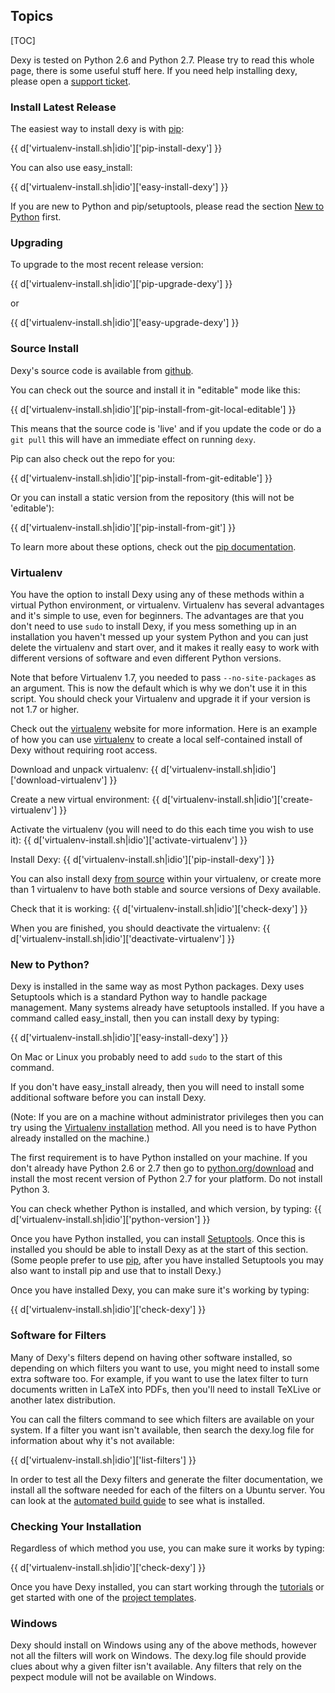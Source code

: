 ## Topics

[TOC]

Dexy is tested on Python 2.6 and Python 2.7. Please try to read this whole page, there is some useful stuff here. If you need help installing dexy, please open a [support ticket](http://dexy.tenderapp.com).

### Install Latest Release

The easiest way to install dexy is with [pip](http://www.pip-installer.org/en/latest/index.html):

{{ d['virtualenv-install.sh|idio']['pip-install-dexy'] }}

You can also use easy_install:

{{ d['virtualenv-install.sh|idio']['easy-install-dexy'] }}

If you are new to Python and pip/setuptools, please read the section [New to Python](#new-to-python) first.

### Upgrading

To upgrade to the most recent release version:

{{ d['virtualenv-install.sh|idio']['pip-upgrade-dexy'] }}

or

{{ d['virtualenv-install.sh|idio']['easy-upgrade-dexy'] }}

### Source Install

Dexy's source code is available from [github](http://github.com/ananelson/dexy).

You can check out the source and install it in "editable" mode like this:

{{ d['virtualenv-install.sh|idio']['pip-install-from-git-local-editable'] }}

This means that the source code is 'live' and if you update the code or do a `git pull` this will have an immediate effect on running `dexy`.

Pip can also check out the repo for you:

{{ d['virtualenv-install.sh|idio']['pip-install-from-git-editable'] }}

Or you can install a static version from the repository (this will not be 'editable'):

{{ d['virtualenv-install.sh|idio']['pip-install-from-git'] }}

To learn more about these options, check out the [pip documentation](http://www.pip-installer.org/en/latest/usage.html#install-packages).

### Virtualenv

You have the option to install Dexy using any of these methods within a virtual Python environment, or virtualenv. Virtualenv has several advantages and it's simple to use, even for beginners. The advantages are that you don't need to use `sudo` to install Dexy, if you mess something up in an installation you haven't messed up your system Python and you can just delete the virtualenv and start over, and it makes it really easy to work with different versions of software and even different Python versions.

Note that before Virtualenv 1.7, you needed to pass `--no-site-packages` as an argument. This is now the default which is why we don't use it in this script. You should check your Virtualenv and upgrade it if your version is not 1.7 or higher.

Check out the [virtualenv](http://www.virtualenv.org/en/latest/) website for more information. Here is an example of how you can use [virtualenv](http://www.virtualenv.org/en/latest/) to create a local self-contained install of Dexy without requiring root access.

Download and unpack virtualenv:
{{ d['virtualenv-install.sh|idio']['download-virtualenv'] }}

Create a new virtual environment:
{{ d['virtualenv-install.sh|idio']['create-virtualenv'] }}

Activate the virtualenv (you will need to do this each time you wish to use it):
{{ d['virtualenv-install.sh|idio']['activate-virtualenv'] }}

Install Dexy:
{{ d['virtualenv-install.sh|idio']['pip-install-dexy'] }}

You can also install dexy [from source](#source-install) within your virtualenv, or create more than 1 virtualenv to have both stable and source versions of Dexy available.

Check that it is working:
{{ d['virtualenv-install.sh|idio']['check-dexy'] }}

When you are finished, you should deactivate the virtualenv:
{{ d['virtualenv-install.sh|idio']['deactivate-virtualenv'] }}

### New to Python?

Dexy is installed in the same way as most Python packages. Dexy uses Setuptools which is a standard Python way to handle package management. Many systems already have setuptools installed. If you have a command called easy_install, then you can install dexy by typing:

{{ d['virtualenv-install.sh|idio']['easy-install-dexy'] }}

On Mac or Linux you probably need to add `sudo` to the start of this command.

If you don't have easy_install already, then you will need to install some additional software before you can install Dexy.

(Note: If you are on a machine without administrator privileges then you can try using the [Virtualenv installation](#virtualenv) method. All you need is to have Python already installed on the machine.)

The first requirement is to have Python installed on your machine. If you don't already have Python 2.6 or 2.7 then go to [python.org/download](http://www.python.org/download/) and install the most recent version of Python 2.7 for your platform. Do not install Python 3.

You can check whether Python is installed, and which version, by typing:
{{ d['virtualenv-install.sh|idio']['python-version'] }}

Once you have Python installed, you can install [Setuptools](http://pypi.python.org/pypi/setuptools). Once this is installed you should be able to install Dexy as at the start of this section. (Some people prefer to use [pip](http://www.pip-installer.org/), after you have installed Setuptools you may also want to install pip and use that to install Dexy.)

Once you have installed Dexy, you can make sure it's working by typing:

{{ d['virtualenv-install.sh|idio']['check-dexy'] }}

### Software for Filters

Many of Dexy's filters depend on having other software installed, so depending on which filters you want to use, you might need to install some extra software too. For example, if you want to use the latex filter to turn documents written in LaTeX into PDFs, then you'll need to install TeXLive or another latex distribution.

You can call the filters command to see which filters are available on your system. If a filter you want isn't available, then search the dexy.log file for information about why it's not available:

{{ d['virtualenv-install.sh|idio']['list-filters'] }}

In order to test all the Dexy filters and generate the filter documentation, we install all the software needed for each of the filters on a Ubuntu server. You can look at the [automated build guide](dexy-automated-build-guide.pdf) to see what is installed.

### Checking Your Installation

Regardless of which method you use, you can make sure it works by typing:

{{ d['virtualenv-install.sh|idio']['check-dexy'] }}

Once you have Dexy installed, you can start working through the [tutorials](/docs/tutorials) or get started with one of the [project templates](http://github.com/ananelson/dexy-templates).

### Windows

Dexy should install on Windows using any of the above methods, however not all the filters will work on Windows. The dexy.log file should provide clues about why a given filter isn't available. Any filters that rely on the pexpect module will not be available on Windows.
